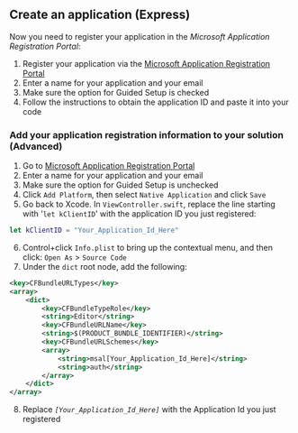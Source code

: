 
## Create an application (Express)
Now you need to register your application in the *Microsoft Application Registration Portal*:
1. Register your application via the [Microsoft Application Registration Portal](https://apps.dev.microsoft.com/portal/register-app?appType=mobileAndDesktopApp&appTech=ios&step=configure)
2.	Enter a name for your application and your email
3.	Make sure the option for Guided Setup is checked
4.	Follow the instructions to obtain the application ID and paste it into your code

### Add your application registration information to your solution (Advanced)

1.	Go to [Microsoft Application Registration Portal](https://apps.dev.microsoft.com/portal/register-app)
2.	Enter a name for your application and your email
3.	Make sure the option for Guided Setup is unchecked
4.	Click `Add Platform`, then select `Native Application` and click `Save`
5.	Go back to Xcode. In `ViewController.swift`, replace the line starting with '`let kClientID`' with the application ID you just registered:

```swift
let kClientID = "Your_Application_Id_Here"
```

<!-- Workaround for Docs conversion bug -->
<ol start="6">
<li>
Control+click <code>Info.plist</code> to bring up the contextual menu, and then click: <code>Open As</code> > <code>Source Code</code>
</li>
<li>
Under the <code>dict</code> root node, add the following:
</li>
</ol>

```xml
<key>CFBundleURLTypes</key>
<array>
    <dict>
        <key>CFBundleTypeRole</key>
        <string>Editor</string>
        <key>CFBundleURLName</key>
        <string>$(PRODUCT_BUNDLE_IDENTIFIER)</string>
        <key>CFBundleURLSchemes</key>
        <array>
            <string>msal[Your_Application_Id_Here]</string>
            <string>auth</string>
        </array>
    </dict>
</array>
```
<ol start="8">
<li>
Replace <i><code>[Your_Application_Id_Here]</code></i> with the Application Id you just registered
</li>
</ol>
